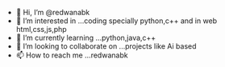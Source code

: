 - 👋 Hi, I’m @redwanabk
- 👀 I’m interested in ...coding specially python,c++ and in web html,css,js,php
- 🌱 I’m currently learning ...python,java,c++
- 💞️ I’m looking to collaborate on ...projects like Ai based
- 📫 How to reach me ...redwanabk

<!---
redwanabk/redwanabk is a ✨ special ✨ repository because its `README.md` (this file) appears on your GitHub profile.
You can click the Preview link to take a look at your changes.
--->
